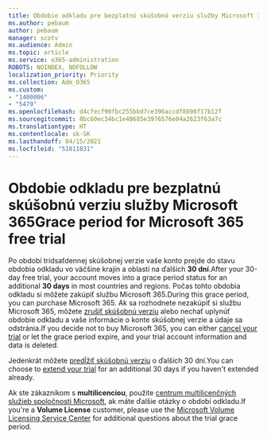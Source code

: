 ```yaml
---
title: Obdobie odkladu pre bezplatnú skúšobnú verziu služby Microsoft 365
ms.author: pebaum
author: pebaum
manager: scotv
ms.audience: Admin
ms.topic: article
ms.service: o365-administration
ROBOTS: NOINDEX, NOFOLLOW
localization_priority: Priority
ms.collection: Adm_O365
ms.custom:
- "1400006"
- "5479"
ms.openlocfilehash: d4cfecf90fbc255bbd7ce396accdf8698f17b12f
ms.sourcegitcommit: 8bc60ec34bc1e40685e3976576e04a2623f63a7c
ms.translationtype: HT
ms.contentlocale: sk-SK
ms.lasthandoff: 04/15/2021
ms.locfileid: "51811831"
---
```

# <a name="grace-period-for-microsoft-365-free-trial"></a><span data-ttu-id="781bc-102">Obdobie odkladu pre bezplatnú skúšobnú verziu služby Microsoft 365</span><span class="sxs-lookup"><span data-stu-id="781bc-102">Grace period for Microsoft 365 free trial</span></span>

<span data-ttu-id="781bc-103">Po období tridsaťdennej skúšobnej verzie vaše konto prejde do stavu obdobia odkladu vo väčšine krajín a oblastí na ďalších **30 dní**.</span><span class="sxs-lookup"><span data-stu-id="781bc-103">After your 30-day free trial, your account moves into a grace period status for an additional **30 days** in most countries and regions.</span></span> <span data-ttu-id="781bc-104">Počas tohto obdobia odkladu si môžete zakúpiť službu Microsoft 365.</span><span class="sxs-lookup"><span data-stu-id="781bc-104">During this grace period, you can purchase Microsoft 365.</span></span> <span data-ttu-id="781bc-105">Ak sa rozhodnete nezakúpiť si službu Microsoft 365, môžete [zrušiť skúšobnú verziu](https://docs.microsoft.com/microsoft-365/commerce/subscriptions/cancel-your-subscription?view=o365-worldwide) alebo nechať uplynúť obdobie odkladu a vaše informácie o konte skúšobnej verzie a údaje sa odstránia.</span><span class="sxs-lookup"><span data-stu-id="781bc-105">If you decide not to buy Microsoft 365, you can either [cancel your trial](https://docs.microsoft.com/microsoft-365/commerce/subscriptions/cancel-your-subscription?view=o365-worldwide) or let the grace period expire, and your trial account information and data is deleted.</span></span>

<span data-ttu-id="781bc-106">Jedenkrát môžete [predĺžiť skúšobnú verziu](https://docs.microsoft.com/microsoft-365/commerce/extend-your-trial) o ďalších 30 dní.</span><span class="sxs-lookup"><span data-stu-id="781bc-106">You can choose to [extend your trial](https://docs.microsoft.com/microsoft-365/commerce/extend-your-trial) for an additional 30 days if you haven't extended already.</span></span>

<span data-ttu-id="781bc-107">Ak ste zákazníkom s **multilicenciou**, použite [centrum multilicenčných služieb spoločnosti Microsoft](https://support.microsoft.com/help/4471406/how-to-contact-the-microsoft-volume-licensing-service-center), ak máte ďalšie otázky o období odkladu.</span><span class="sxs-lookup"><span data-stu-id="781bc-107">If you're a **Volume License** customer, please use the [Microsoft Volume Licensing Service Center](https://support.microsoft.com/help/4471406/how-to-contact-the-microsoft-volume-licensing-service-center) for additional questions about the trial grace period.</span></span>

